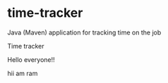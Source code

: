 # time-tracker
Java (Maven) application for tracking time on the job

Time tracker

Hello everyone!!

hii am ram

